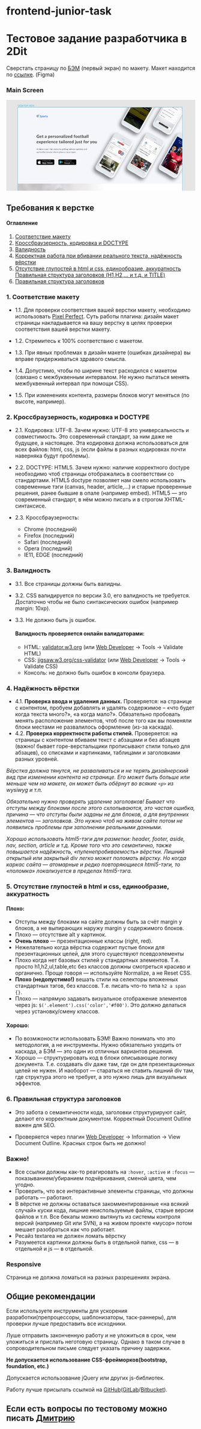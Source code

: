 # frontend-junior-task
# Тестовое задание разработчика в 2Dit

Сверстать страницу по [БЭМ](https://ru.bem.info/) (первый экран) по макету. Макет находится по [ссылке](https://www.figma.com/file/MxiIfk5djCxaroatwdhriDvg/Mobile-App-Landing-Page?node-id=1%3A1914). (Figma)

### Main Screen
![Specs](first.jpg)

## Требования к верстке
#### Оглавление
1. [Соответствие макету](#pixel-perfect)
2. [Кроссбраузерность, кодировка и DOCTYPE](#crossbrowser)
3. [Валидность](#valid)
4. [Корректная работа при вбивании реального текста, надёжность вёрстки](#reliability)
5. [Отсутствие глупостей в html и css, единообразие, аккуратность
Правильная структура заголовков (H1,H2,… и т.д. и TITLE)](#no-folly)
6. [Правильная структура заголовков](#seo)

### <a name="pixel-perfect">1. Соответствие макету</a>

* 1.1. Для проверки соответствия вашей верстки макету, необходимо использовать [Pixel Perfect](https://chrome.google.com/webstore/detail/perfectpixel-by-welldonec/dkaagdgjmgdmbnecmcefdhjekcoceebi?hl=ru). Суть работы плагина: дизайн макет страницы накладывается на вашу верстку в целях проверки соответствия вашей верстки макету.

* 1.2. Стремитесь к 100% соответствию с макетом.

* 1.3. При явных проблемах в дизайн макете (ошибках дизайнера) вы вправе придерживаться здравого смысла.


* 1.4. Допустимо, чтобы по ширине текст расходился с макетом (связано с межбуквенным интервалом. Не нужно пытаться менять межбуквенный интервал при помощи CSS).

* 1.5. При изменениях контента, размеры блоков могут меняться (по высоте, например).

### <a name="crossbowser">2. Кроссбраузерность, кодировка и DOCTYPE</a>

* 2.1. Кодировка: UTF-8. Зачем нужно: UTF-8 это универсальность и совместимость. Это современный стандарт, за ним даже не будущее, а настоящее. Эта кодировка должна использоваться для всех файлов: html, css, js (если файлы в разных кодировках почти наверняка будут проблемы).

* 2.2. DOCTYPE: HTML5. Зачем нужно: наличие корректного doctype необходимо чтоб страницы отображались в соответствии со стандартами. HTML5 doctype позволяет нам смело использовать современные тэги (canvas, header, article,...) и старые проверенные решения, ранее бывшие в опале (например embed). HTML5 — это современный стандарт, в нём можно писать и в строгом XHTML-синтаксисе. 


* 2.3. Кроссбраузерность:
  * Chrome (последний)
  * Firefox (последний)
  * Safari (последний)
  * Opera (последний)
  * IE11, EDGE (последний)

### <a name="valid">3. Валидность</a>

* 3.1. Все страницы должны быть валидны.
* 3.2. CSS валидируется по версии 3.0, его валидность не требуется. Достаточно чтобы не было синтаксических ошибок (например margin: 10xp).
* 3.3. Не должно быть js ошибок.

  #### Валидность проверяется онлайн валидаторами:
    - HTML: [validator.w3.org](http://validator.w3.org/) (или [Web Developer](https://chrome.google.com/webstore/detail/web-developer/bfbameneiokkgbdmiekhjnmfkcnldhhm) → Tools → Validate HTML)
    - CSS: [jigsaw.w3.org/css-validator](http://jigsaw.w3.org/css-validator/) (или [Web Developer](https://chrome.google.com/webstore/detail/web-developer/bfbameneiokkgbdmiekhjnmfkcnldhhm) → Tools  → Validate CSS)
    - Консоль:  не должно быть ошибок в консоли браузера.

### <a name="reliability">4. Надёжность вёрстки</a>


* 4.1. **Проверка ввода и удаления данных.** Проверяется: на странице с контентом, пробуем добавлять и удалять содержимое – «что будет когда текста много?», «а когда мало?».  Обязательно пробовать менять расположение элементов, чтоб после того как вы поменяли блоки местами не развалилось оформление (из-за каскада).
* 4.2. **Проверка корректности работы стилей.** Проверяется: на страницы с контентом вбиваем текст с абзацами и без абзацев (важно! бывает горе-верстальщики прописывают стили только для абзацев), со списками и картинками, таблицами и заголовками разных уровней.

*Вёрстка должна тянутся, не разваливаться и не терять дизайнерский вид при изменении контента на странице. Его может быть больше или меньше чем на макете, он может быть обёрнут во всякие `<p>` из wysiwyg и т.п.*

*Обязательно нужно проверять удаление заголовков! Бывает что отступы между блоками после этого схлопываются, это частая ошибка, причина — что отступы были заданы не для блоков, а для внутренних элементов — заголовков.*
*Это нужно чтоб на живом сайте потом не появились проблемы при заполнении реальными данными.*

*Хорошо использовать html5-тэги для разметки: header, footer, aside, nav, section, article и т.д. Кроме того что это семантично, также повышается надёжность, «пуленепробиваемость» вёрстки. Лишний открытый или закрытый div легко может поломать вёрстку. Но когда каркас сайта — атомарные и редко повторяющиеся html5-тэги, то «поломка» локализуется в пределах html5-тэга.*

### <a name="no-folly">5. Отсутствие глупостей в html и css, единообразие, аккуратность</a>
#### Плохо:
- Отступы между блоками на сайте должны быть за счёт margin у блоков, а не выпирающих наружу margin у содержимого блоков.
- Плохо — отсутствие alt у картинок.
- **Очень плохо** — презентационные классы (right, red).
- Нежелательно когда вёрстка содержит пустые блоки для презентационных целей, для этого существуют псевдоэлементы
- Плохо когда нет базовых стилей у стандартных элементов. Т.е. просто h1,h2,ul,table,etc без классов должны смотреться красиво и органично. Проще говоря — используйте Normalize, a не Reset CSS.
- **Плохо (недопустимо!)** вешать стили на селекторы вложенных стандартных тэгов, без классов. Т.е. писать что-то типа `h2 a span {}`.
- Плохо — напрямую задавать визуальное отображение элементов через js: `$('.element').css('color','#f00')`. Это должно делаться через установку/смену классов.

#### Хорошо:
- По возмжоности использовать БЭМ! Важно понимать что это методология, а не инструменты. Нужно обязательно уходить от каскада, а БЭМ — это один из отличных вариантов решения.
- Хорошо — структурировать код в блоки описывающие логику документа. Т.е. создавать div даже там, где он для презентационных целей не нужен. И наоборот — стараться не ставить лишний div там, где структура этого не требует, а это нужно лишь для визуальных эффектов.


### <a name="seo">6. Правильная структура заголовков</a>
- Это забота о семантичности кода, заголовки структурируют сайт, делают его корректным документом. Корректный Document Outline важен для SEO.

- Проверяется через плагин [Web Developer](https://chrome.google.com/webstore/detail/web-developer/bfbameneiokkgbdmiekhjnmfkcnldhhm) → Information → View Document Outline. Красных строк быть не должно!


### Важно!
- Все ссылки должны как-то реагировать на `:hover`, `:active` и `:focus` — показыванием/убиранием подчёркивания, сменой цвета, чем угодно.
- Проверить, что все интерактивные элементы страницы, что должны работать — работают.
- В вёрстке не должны оставаться закомментированные «на всякий случай» куски кода, лишние неиспользуемые файлы, старые версии файлов и т.п. Все бекапы можно вытянуть из системы контроля версий (например Git или SVN), а на живом проекте «мусор» потом мешает разобраться как что работает.
- Ресайз textarea не должен ломать вёрстку
- Разумеется картинки должны быть в отдельной папке, css — в отдельной и js — в отдельной.


### Responsive
Страница не должна ломаться на разных разрешениях экрана.

## Общие рекомендации
Если используете инструменты для ускорения разработки(препроцессоры, шаблонизаторы, таск-раннеры), для проверки лучше предоставить все исходники.

Луше отправить законченную работу и не уложиться в срок, чем уложиться и прислать неготовую страницу. Однако в таком случае в сопроводительном письме следует указать причину задержки.

**Не допускается использование CSS-фрейморков(bootstrap, foundation, etc.)**

Допускается использование jQuery или других js-библиотек.

Работу лучше присылать ссылкой на [GitHub](https://github.com/)([GitLab](https://gitlab.com/)/[Bitbucket](https://bitbucket.org/)).

## Если есть вопросы по тестовому можно писать [Дмитрию](mailto:dm@2dit.ru)

